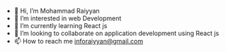 - 👋 Hi, I’m Mohammad Raiyyan
- 👀 I’m interested in web Development 
- 🌱 I’m currently learning React js
- 💞️ I’m looking to collaborate on application development using React js
- 📫 How to reach me  inforaiyyan@gmail.com

<!---
2raiyyan1khan/2raiyyan1khan is a ✨ special ✨ repository because its `README.md` (this file) appears on your GitHub profile.
You can click the Preview link to take a look at your changes.
--->
